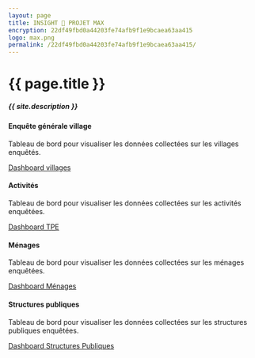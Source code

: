 ```yaml
---
layout: page
title: INSIGHT 🔎 PROJET MAX
encryption: 22df49fbd0a44203fe74afb9f1e9bcaea63aa415
logo: max.png
permalink: /22df49fbd0a44203fe74afb9f1e9bcaea63aa415/
---
```


<h1>{{ page.title }}</h1>
<h5 class="font-weight-light text-secondary">{{ site.description }}</h5>

<div class="row mt-5">

  <div class="col-12 col-sm-6">
    <div class="card h-100">
      <div class="card-body">
        <h4 class="card-title">Enquête générale village</h4>
        <p class="card-text text-secondary">Tableau de bord pour visualiser les données collectées sur les villages enquêtés.</p>
        <a href="{{site.baseurl}}{{page.permalink}}dashboard-villages" class="btn btn-primary">Dashboard villages</a>
      </div>
    </div>
  </div>
<div class="col-12 col-sm-6">
    <div class="card h-100">
      <div class="card-body">
        <h4 class="card-title">Activités</h4>
        <p class="card-text text-secondary">Tableau de bord pour visualiser les données collectées sur les activités enquêtées.</p>
        <a href="{{site.baseurl}}{{page.permalink}}dashboard-activity" class="btn btn-primary">Dashboard TPE</a>
      </div>
    </div>
  </div>

<div class="col-12 col-sm-6">
    <div class="card h-100">
      <div class="card-body">
        <h4 class="card-title">Ménages</h4>
        <p class="card-text text-secondary">Tableau de bord pour visualiser les données collectées sur les ménages enquêtées.</p>
        <a href="{{site.baseurl}}{{page.permalink}}dashboard-user" class="btn btn-primary">Dashboard Ménages</a>
      </div>
    </div>
  </div>
  
<div class="col-12 col-sm-6">
    <div class="card h-100">
      <div class="card-body">
        <h4 class="card-title">Structures publiques</h4>
        <p class="card-text text-secondary">Tableau de bord pour visualiser les données collectées sur les structures publiques enquêtées.</p>
        <a href="{{site.baseurl}}{{page.permalink}}dashboard-administration" class="btn btn-primary">Dashboard Structures Publiques</a>
      </div>
    </div>
  </div>
</div>

